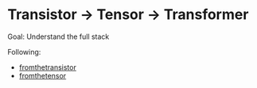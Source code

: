 # Transistor -> Tensor -> Transformer

Goal: Understand the full stack

Following: 
- [fromthetransistor](https://github.com/geohot/fromthetransistor)
- [fromthetensor](https://github.com/jla524/fromthetensor)


